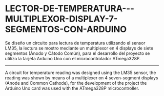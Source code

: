 # LECTOR-DE-TEMPERATURA---MULTIPLEXOR-DISPLAY-7-SEGMENTOS-CON-ARDUINO
Se diseño un circuito para lectura de temperatura utilizando el sensor LM35, la lectura se mostro mediante un multiplexor en 4 displays de siete segmentos (Ánodo y Cátodo Común), para el desarrollo del proyecto se utilizo la tarjeta Arduino Uno con el microcontrolador ATmega328P.   

-------------------------------------------------------------------------------------------------------------------------------------------
A circuit for temperature reading was designed using the LM35 sensor, the reading was shown by means of a multiplexer on 4 seven-segment displays (Anode and Common Cathode), for the development of the project the Arduino Uno card was used with the ATmega328P microcontroller.
